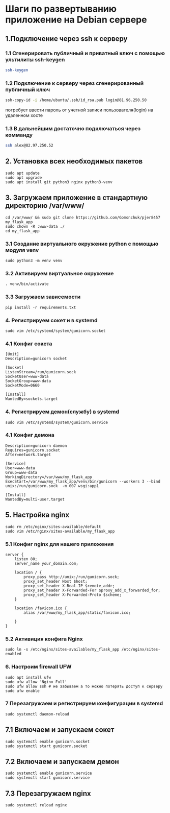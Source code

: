# Шаги по развертыванию приложение на Debian сервере
## 1.Подключение через ssh к серверу
### 1.1 Сгенерировать публичный и приватный ключ с помощью ультилиты ssh-keygen
```bash
ssh-keygen
```
### 1.2 Подключение к серверу через сгенерированный публичный ключ
```bash
ssh-copy-id -i /home/ubuntu/.ssh/id_rsa.pub login@81.96.250.50
```
потребует ввести пароль от учетной записи пользователя(login) на удаленном хосте
### 1.3 В дальнейшим достаточно подключаться через комманду
```bash
ssh alex@82.97.250.52
```
## 2. Установка всех необходимых пакетов
```
sudo apt update
sudo apt upgrade
sudo apt install git python3 nginx python3-venv 
```
## 3. Загружаем приложение в стандартную директорию /var/www/
```
cd /var/www/ && sudo git clone https://github.com/Gomonchuk/pjer8457 my_flask_app 
sudo chown -R :www-data ./
cd my_flask_app
```
### 3.1 Создание виртуального окружение python с помощью модуля venv
```
sudo python3 -m venv venv
```
### 3.2 Активируем виртуальное окружение
```
. venv/bin/activate
```
### 3.3 Загружаем зависемости
```
pip install -r requirements.txt
```
### 4. Регистрируем сокет и в systemd
```
sudo vim /etc/systemd/system/gunicorn.socket
```
### 4.1 Конфиг сокета
```
[Unit]
Description=gunicorn socket

[Socket]
ListenStream=/run/gunicorn.sock
SocketUser=www-data
SocketGroup=www-data
SocketMode=0660

[Install]
WantedBy=sockets.target
```
### 4. Регистрируем демон(службу) в systemd
```
sudo vim /etc/systemd/system/gunicorn.service
```
### 4.1 Конфиг демона
```
Description=gunicorn daemon
Requires=gunicorn.socket
After=network.target

[Service]
User=www-data
Group=www-data
WorkingDirectory=/var/www/my_flask_app
ExecStart=/var/www/my_flask_app/venv/bin/gunicorn --workers 3 --bind unix:/run/gunicorn.sock  -m 007 wsgi:app1

[Install]
WantedBy=multi-user.target
```
## 5. Настройка nginx
```
sudo rm /etc/nginx/sites-available/default
sudo vim /etc/nginx/sites-available/my_flask_app
```
### 5.1 Конфиг nginx для нашего приложения
```
server {
    listen 80;
    server_name your_domain.com;

    location / {
        proxy_pass http://unix:/run/gunicorn.sock;
        proxy_set_header Host $host;
        proxy_set_header X-Real-IP $remote_addr;
        proxy_set_header X-Forwarded-For $proxy_add_x_forwarded_for;
        proxy_set_header X-Forwarded-Proto $scheme;
    }

    location /favicon.ico {
        alias /var/www/my_flask_app/static/favicon.ico;

    }
}
```
### 5.2 Активиция конфига Nginx
```
sudo ln -s /etc/nginx/sites-available/my_flask_app /etc/nginx/sites-enabled
```
### 6. Настроим firewall UFW
```
sudo apt install ufw
sudo ufw allow 'Nginx Full'
sudo ufw allow ssh # не забываем а то можно потерять доступ к серверу
sudo ufw enable
```
### 7  Перезагружаем и регистрируем конфигурации в systemd
```
sudo systemctl daemon-reload
```
## 7.1 Включаем и запускаем сокет
```
sudo systemctl enable gunicorn.socket
sudo systemctl start gunicorn.socket
```
## 7.2 Включаем и запускаем демон
```
sudo systemctl enable gunicorn.service
sudo systemctl start gunicorn.service
```
## 7.3 Перезагружаем nginx
```
sudo systemctl reload nginx
```
